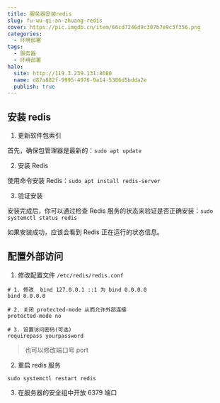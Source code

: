 ```yaml
---
title: 服务器安装redis
slug: fu-wu-qi-an-zhuang-redis
cover: https://pic.imgdb.cn/item/66cd7246d9c307b7e9c3f356.png
categories:
  - 环境部署
tags:
  - 服务器
  - 环境部署
halo:
  site: http://119.3.239.131:8080
  name: d87a882f-9995-4976-9a14-5386d5bdda2e
  publish: true
---
```


## 安装 redis

1. 更新软件包索引

首先，确保包管理器是最新的：`sudo apt update`

2. 安装 Redis

使用命令安装 Redis：`sudo apt install redis-server`

3. 验证安装

安装完成后，你可以通过检查 Redis 服务的状态来验证是否正确安装：`sudo systemctl status redis`

如果安装成功，应该会看到 Redis 正在运行的状态信息。


## 配置外部访问

1. 修改配置文件 `/etc/redis/redis.conf`

```shell
# 1. 修改  bind 127.0.0.1 ::1 为 bind 0.0.0.0
bind 0.0.0.0

# 2. 关闭 protected-mode 从而允许外部连接
protected-mode no

# 3. 设置访问密码(可选)
requirepass yourpassword
```

> 也可以修改端口号 port


2. 重启 redis 服务

```shell
sudo systemctl restart redis
```


3. 在服务器的安全组中开放 6379 端口